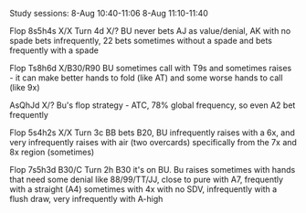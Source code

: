 Study sessions:
8-Aug 10:40-11:06
8-Aug 11:10-11:40


Flop 8s5h4s X/X Turn 4d X/? BU never bets AJ as value/denial, AK with no spade bets infrequently, 22 bets sometimes without a spade and bets frequently with a spade

Flop Ts8h6d X/B30/R90 BU sometimes call with T9s and sometimes raises - it can make better hands to fold (like AT) and some worse hands to call (like 9x)

AsQhJd X/? Bu's flop strategy - ATC, 78% global frequency, so even A2 bet frequently

Flop 5s4h2s X/X Turn 3c BB bets B20, BU infrequently raises with a 6x, and very infrequently raises with air (two overcards) specifically from the 7x and 8x region (sometimes)

Flop 7s5h3d B30/C Turn 2h B30 it's on BU. 
Bu raises sometimes with hands that need some denial like 88/99/TT/JJ, close to pure with A7, frequently with a straight (A4) sometimes with 4x with no SDV, infrequently with a flush draw, very infrequently with A-high